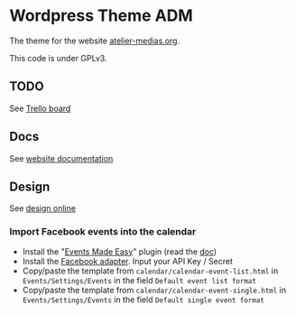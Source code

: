 # Wordpress Theme ADM

The theme for the website [atelier-medias.org](http://www.atelier-medias.org/).

This code is under GPLv3.


## TODO

See [Trello board](https://trello.com/b/0rU5rbGR/site-adm)


## Docs

See [website documentation](https://docs.google.com/spreadsheet/ccc?key=0AnxUXXNvhG7ddEJqTkxPS284a3IxRTctVVp3amhrX0E&usp=drive_web#gid=7)


## Design

See [design online](https://projects.invisionapp.com/share/C6IXCXDH#/screens/11034828?maintainScrollPosition=false)
    

### Import Facebook events into the calendar 

* Install the "[Events Made Easy](https://wordpress.org/plugins/events-made-easy/)" plugin (read the [doc](http://www.e-dynamics.be/wordpress/?cat=22))  
* Install the [Facebook adapter](https://wordpress.org/support/plugin/eme-sync-facebook-events). Input your API Key / Secret
* Copy/paste the template from ```calendar/calendar-event-list.html``` in ```Events/Settings/Events``` in the field ```Default event list format```
* Copy/paste the template from ```calendar/calendar-event-single.html``` in ```Events/Settings/Events``` in the field ```Default single event format```

